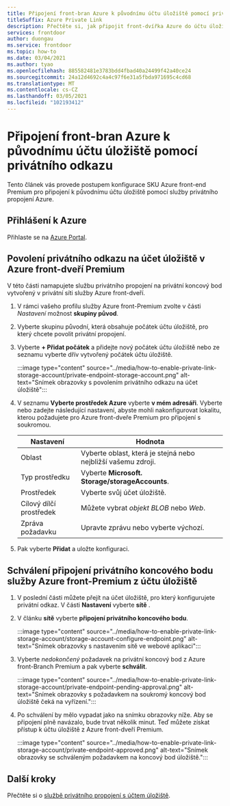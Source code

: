 ```yaml
---
title: Připojení front-bran Azure k původnímu účtu úložiště pomocí privátního odkazu
titleSuffix: Azure Private Link
description: Přečtěte si, jak připojit front-dvířka Azure do účtu úložiště soukromě.
services: frontdoor
author: duongau
ms.service: frontdoor
ms.topic: how-to
ms.date: 03/04/2021
ms.author: tyao
ms.openlocfilehash: 885582481e3783bdd4fbad40a24499f42a40ce24
ms.sourcegitcommit: 24a12d4692c4a4c97f6e31a5fbda971695c4cd68
ms.translationtype: MT
ms.contentlocale: cs-CZ
ms.lasthandoff: 03/05/2021
ms.locfileid: "102193412"
---
```

# <a name="connect-azure-front-door-premium-to-a-storage-account-origin-with-private-link"></a>Připojení front-bran Azure k původnímu účtu úložiště pomocí privátního odkazu

Tento článek vás provede postupem konfigurace SKU Azure front-end Premium pro připojení k původnímu účtu úložiště pomocí služby privátního propojení Azure.

## <a name="sign-in-to-azure"></a>Přihlášení k Azure

Přihlaste se na [Azure Portal](https://portal.azure.com).

## <a name="enable-private-link-to-a-storage-account-in-azure-front-door-premium"></a>Povolení privátního odkazu na účet úložiště v Azure front-dveří Premium
 
V této části namapujete službu privátního propojení na privátní koncový bod vytvořený v privátní síti služby Azure front-dveří. 

1. V rámci vašeho profilu služby Azure front-Premium zvolte v části *Nastavení* možnost **skupiny původ**.

1. Vyberte skupinu původní, která obsahuje počátek účtu úložiště, pro který chcete povolit privátní propojení.

1. Vyberte **+ Přidat počátek** a přidejte nový počátek účtu úložiště nebo ze seznamu vyberte dřív vytvořený počátek účtu úložiště.

    :::image type="content" source="../media/how-to-enable-private-link-storage-account/private-endpoint-storage-account.png" alt-text="Snímek obrazovky s povolením privátního odkazu na účet úložiště":::

1. V seznamu **Vyberte prostředek Azure** vyberte **v mém adresáři**. Vyberte nebo zadejte následující nastavení, abyste mohli nakonfigurovat lokalitu, kterou požadujete pro Azure front-dveře Premium pro připojení s soukromou.

    | Nastavení | Hodnota |
    | ------- | ----- |
    | Oblast | Vyberte oblast, která je stejná nebo nejbližší vašemu zdroji. |
    | Typ prostředku | Vyberte **Microsoft. Storage/storageAccounts**. |
    | Prostředek | Vyberte svůj účet úložiště. |
    | Cílový dílčí prostředek | Můžete vybrat *objekt BLOB* nebo *Web*. |
    | Zpráva požadavku | Upravte zprávu nebo vyberte výchozí. |

1. Pak vyberte **Přidat** a uložte konfiguraci.

## <a name="approve-azure-front-door-premium-private-endpoint-connection-from-the-storage-account"></a>Schválení připojení privátního koncového bodu služby Azure front-Premium z účtu úložiště

1. V poslední části můžete přejít na účet úložiště, pro který konfigurujete privátní odkaz. V části **Nastavení** vyberte **sítě** .

1. V článku **sítě** vyberte **připojení privátního koncového bodu**. 

    :::image type="content" source="../media/how-to-enable-private-link-storage-account/storage-account-configure-endpoint.png" alt-text="Snímek obrazovky s nastavením sítě ve webové aplikaci":::

1. Vyberte *nedokončený* požadavek na privátní koncový bod z Azure front-Branch Premium a pak vyberte **schválit**.

    :::image type="content" source="../media/how-to-enable-private-link-storage-account/private-endpoint-pending-approval.png" alt-text="Snímek obrazovky s požadavkem na soukromý koncový bod úložiště čeká na vyřízení.":::

1. Po schválení by mělo vypadat jako na snímku obrazovky níže. Aby se připojení plně navázalo, bude trvat několik minut. Teď můžete získat přístup k účtu úložiště z Azure front-dveří Premium.

    :::image type="content" source="../media/how-to-enable-private-link-storage-account/private-endpoint-approved.png" alt-text="Snímek obrazovky se schváleným požadavkem na koncový bod úložiště.":::

## <a name="next-steps"></a>Další kroky

Přečtěte si o [službě privátního propojení s účtem úložiště](../../storage/common/storage-private-endpoints.md).
